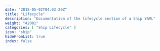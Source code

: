 ```yaml
---
date: "2018-05-02T04:02:20Z"
title: "Lifecycle"
description: "Documentation of the lifecycle section of a Ship YAML"
weight: "42001"
categories: [ "Ship Lifecycle" ]
icon: "ship"
hideFromList: true
index: false
---
```

